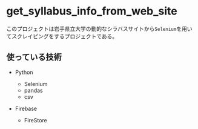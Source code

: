 # get_syllabus_info_from_web_site

このプロジェクトは岩手県立大学の動的なシラバスサイトから`Selenium`を用いてスクレイピングをするプロジェクトである。

## 使っている技術

-   Python
    -   Selenium
    -   pandas
    -   csv

- Firebase
    - FireStore


